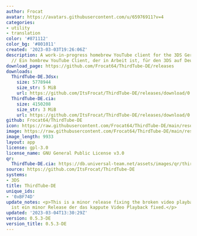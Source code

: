```yaml
---
author: Frocat
avatar: https://avatars.githubusercontent.com/u/65976911?v=4
categories:
- utility
- translation
color: '#871112'
color_bg: '#801011'
created: '2023-03-03T19:26:06Z'
description: A work-in-progress homebrew YouTube client for the 3DS German translated
  // Ein hombrew YouTube Client, der in Arbeit ist, für den 3DS auf Deutsch übersetzt
download_page: https://github.com/Frocat64/ThirdTube-DE/releases
downloads:
  ThirdTube-DE.3dsx:
    size: 5778944
    size_str: 5 MiB
    url: https://github.com/ItsFrocat/ThirdTube-DE/releases/download/0.5.3-DE/ThirdTube-DE.3dsx
  ThirdTube-DE.cia:
    size: 4150208
    size_str: 3 MiB
    url: https://github.com/ItsFrocat/ThirdTube-DE/releases/download/0.5.3-DE/ThirdTube-DE.cia
github: Frocat64/ThirdTube-DE
icon: https://raw.githubusercontent.com/Frocat64/ThirdTube-DE/main/resource/icon.png
image: https://raw.githubusercontent.com/Frocat64/ThirdTube-DE/main/resource/banner.png
image_length: 9933
layout: app
license: gpl-3.0
license_name: GNU General Public License v3.0
qr:
  ThirdTube-DE.cia: https://db.universal-team.net/assets/images/qr/thirdtube-de-cia.png
source: https://github.com/ItsFrocat/ThirdTube-DE
systems:
- 3DS
title: ThirdTube-DE
unique_ids:
- '0xBF74D'
update_notes: <p>This is a minor release fixing the broken video playback. // Das
  ist ein minor Release der das kappute Video Playback fixed.</p>
updated: '2023-03-04T13:30:29Z'
version: 0.5.3-DE
version_title: 0.5.3-DE
---
```


